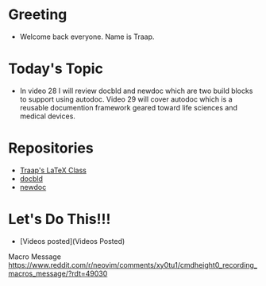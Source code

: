 # Greeting
  - Welcome back everyone.  Name is Traap.

# Today's Topic
  - In video 28 I will review docbld and newdoc which are two build blocks to
    support using autodoc.  Video 29 will cover autodoc which is a reusable
    documention framework geared toward life sciences and medical devices.

# Repositories
  - [Traap's LaTeX Class](https://github.com/Traap/tlc-article/blob/master/tlc-article.cls)
  - [docbld](https://github.com/Traap/docbld)
  - [newdoc](https://github.com/Traap/newdoc)

# Let's Do This!!!
- [Videos posted](Videos Posted)

Macro Message
https://www.reddit.com/r/neovim/comments/xy0tu1/cmdheight0_recording_macros_message/?rdt=49030
